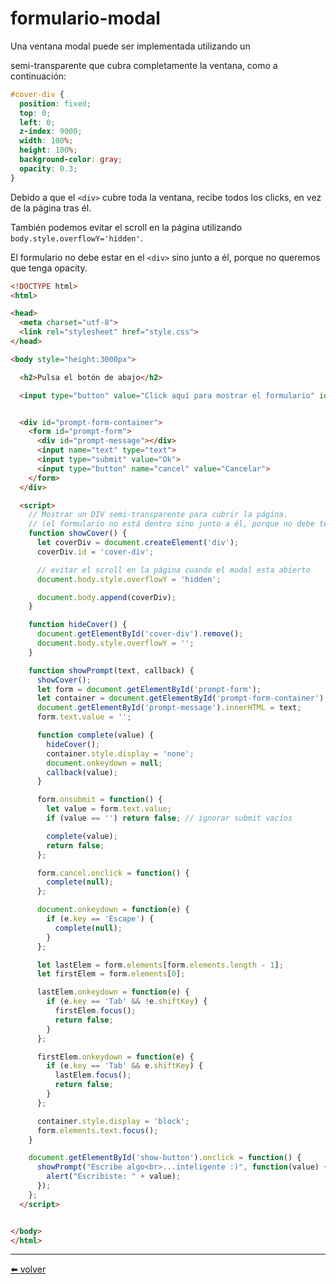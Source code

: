 # formulario-modal

Una ventana modal puede ser implementada utilizando un <div id="cover-div"> semi-transparente que cubra completamente la ventana, como a continuación:

````css
#cover-div {
  position: fixed;
  top: 0;
  left: 0;
  z-index: 9000;
  width: 100%;
  height: 100%;
  background-color: gray;
  opacity: 0.3;
}
````

Debido a que el `<div>` cubre toda la ventana, recibe todos los clicks, en vez de la página tras él.

También podemos evitar el scroll en la página utilizando `body.style.overflowY='hidden'`.

El formulario no debe estar en el `<div>` sino junto a él, porque no queremos que tenga opacity.

````html
<!DOCTYPE html>
<html>

<head>
  <meta charset="utf-8">
  <link rel="stylesheet" href="style.css">
</head>

<body style="height:3000px">

  <h2>Pulsa el botón de abajo</h2>

  <input type="button" value="Click aquí para mostrar el formulario" id="show-button">


  <div id="prompt-form-container">
    <form id="prompt-form">
      <div id="prompt-message"></div>
      <input name="text" type="text">
      <input type="submit" value="Ok">
      <input type="button" name="cancel" value="Cancelar">
    </form>
  </div>

  <script>
    // Mostrar un DIV semi-transparente para cubrir la página.
    // (el formulario no está dentro sino junto a él, porque no debe tener transparencia.
    function showCover() {
      let coverDiv = document.createElement('div');
      coverDiv.id = 'cover-div';

      // evitar el scroll en la página cuando el modal esta abierto
      document.body.style.overflowY = 'hidden';

      document.body.append(coverDiv);
    }

    function hideCover() {
      document.getElementById('cover-div').remove();
      document.body.style.overflowY = '';
    }

    function showPrompt(text, callback) {
      showCover();
      let form = document.getElementById('prompt-form');
      let container = document.getElementById('prompt-form-container');
      document.getElementById('prompt-message').innerHTML = text;
      form.text.value = '';

      function complete(value) {
        hideCover();
        container.style.display = 'none';
        document.onkeydown = null;
        callback(value);
      }

      form.onsubmit = function() {
        let value = form.text.value;
        if (value == '') return false; // ignorar submit vacíos

        complete(value);
        return false;
      };

      form.cancel.onclick = function() {
        complete(null);
      };

      document.onkeydown = function(e) {
        if (e.key == 'Escape') {
          complete(null);
        }
      };

      let lastElem = form.elements[form.elements.length - 1];
      let firstElem = form.elements[0];

      lastElem.onkeydown = function(e) {
        if (e.key == 'Tab' && !e.shiftKey) {
          firstElem.focus();
          return false;
        }
      };

      firstElem.onkeydown = function(e) {
        if (e.key == 'Tab' && e.shiftKey) {
          lastElem.focus();
          return false;
        }
      };

      container.style.display = 'block';
      form.elements.text.focus();
    }

    document.getElementById('show-button').onclick = function() {
      showPrompt("Escribe algo<br>...inteligente :)", function(value) {
        alert("Escribiste: " + value);
      });
    };
  </script>


</body>
</html>
````

---
[⬅️ volver](https://github.com/VictorHugoAguilar/javascript-interview-questions-explained/blob/main/theory-forms-controls/forms-submit/readme.md#formulario-modal)
